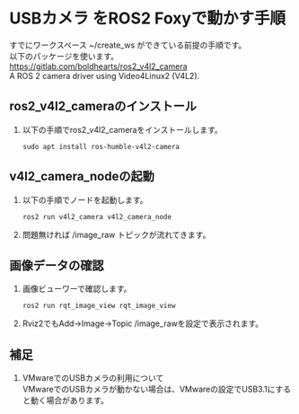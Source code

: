 # USBカメラ をROS2 Foxyで動かす手順

すでにワークスペース ~/create_ws ができている前提の手順です。  
以下のパッケージを使います。  
https://gitlab.com/boldhearts/ros2_v4l2_camera  
A ROS 2 camera driver using Video4Linux2 (V4L2).  

## ros2_v4l2_cameraのインストール

1. 以下の手順でros2_v4l2_cameraをインストールします。
    ```
    sudo apt install ros-humble-v4l2-camera 
    ```

## v4l2_camera_nodeの起動

1. 以下の手順でノードを起動します。
    ```
    ros2 run v4l2_camera v4l2_camera_node
    ```
1. 問題無ければ /image_raw トピックが流れてきます。

## 画像データの確認

1. 画像ビューワーで確認します。
    ```
    ros2 run rqt_image_view rqt_image_view
    ```
1. Rviz2でもAdd→Image→Topic /image_rawを設定で表示されます。

## 補足
1. VMwareでのUSBカメラの利用について  
VMwareでのUSBカメラが動かない場合は、VMwareの設定でUSB3.1にすると動く場合があります。
